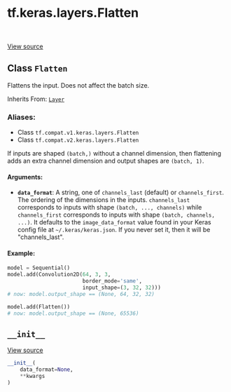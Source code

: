 <div itemscope itemtype="http://developers.google.com/ReferenceObject">
<meta itemprop="name" content="tf.keras.layers.Flatten" />
<meta itemprop="path" content="Stable" />
<meta itemprop="property" content="__init__"/>
</div>

# tf.keras.layers.Flatten

<!-- Insert buttons -->

<table class="tfo-notebook-buttons tfo-api" align="left">
</table>

<a target="_blank" href="/code/stable/tensorflow/python/keras/layers/core.py">View source</a>



## Class `Flatten`

<!-- Start diff -->
Flattens the input. Does not affect the batch size.

Inherits From: [`Layer`](../../../tf/keras/layers/Layer.md)

### Aliases:

* Class `tf.compat.v1.keras.layers.Flatten`
* Class `tf.compat.v2.keras.layers.Flatten`


<!-- Placeholder for "Used in" -->

If inputs are shaped `(batch,)` without a channel dimension, then flattening
adds an extra channel dimension and output shapes are `(batch, 1)`.

#### Arguments:


* <b>`data_format`</b>: A string,
  one of `channels_last` (default) or `channels_first`.
  The ordering of the dimensions in the inputs.
  `channels_last` corresponds to inputs with shape
  `(batch, ..., channels)` while `channels_first` corresponds to
  inputs with shape `(batch, channels, ...)`.
  It defaults to the `image_data_format` value found in your
  Keras config file at `~/.keras/keras.json`.
  If you never set it, then it will be "channels_last".


#### Example:



```python
model = Sequential()
model.add(Convolution2D(64, 3, 3,
                        border_mode='same',
                        input_shape=(3, 32, 32)))
# now: model.output_shape == (None, 64, 32, 32)

model.add(Flatten())
# now: model.output_shape == (None, 65536)
```

<h2 id="__init__"><code>__init__</code></h2>

<a target="_blank" href="/code/stable/tensorflow/python/keras/layers/core.py">View source</a>

``` python
__init__(
    data_format=None,
    **kwargs
)
```






